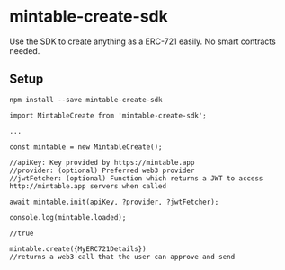 # mintable-create-sdk  
Use the SDK to create anything as a ERC-721 easily. No smart contracts needed.

## Setup
`npm install --save mintable-create-sdk`
  
    
```
import MintableCreate from 'mintable-create-sdk';

...

const mintable = new MintableCreate();

//apiKey: Key provided by https://mintable.app
//provider: (optional) Preferred web3 provider
//jwtFetcher: (optional) Function which returns a JWT to access http://mintable.app servers when called

await mintable.init(apiKey, ?provider, ?jwtFetcher);

console.log(mintable.loaded);

//true

mintable.create({MyERC721Details})
//returns a web3 call that the user can approve and send
```

